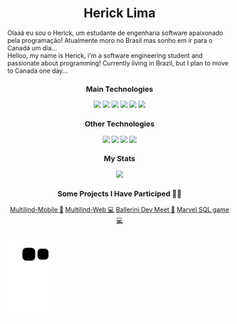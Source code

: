 <h1 align="center">
  <b>Herick Lima</b>
</h1>

Olaaá eu sou o Herick, um estudante de engenharia software apaixonado pela programação! Atualmente moro no Brasil mas sonho em ir para o Canadá um dia...
<br>
Helloo, my name is Herick, i'm a software engineering student and passionate about programming! Currently living in Brazil, but I plan to move to Canada one day...
<br>

<p>
  <h3 align="center">
    <b>Main Technologies</b>
  </h3>
  <div align="center">
    <img src="https://img.shields.io/badge/-HTML-c58545?style=for-the-badge&logo=html5&logoColor=c58545&labelColor=282828">
    <img src="https://img.shields.io/badge/-CSS-2571b0?style=for-the-badge&logo=css3&logoColor=2571b0&labelColor=282828">
    <img src="https://img.shields.io/badge/-javascript-F0DB4F?style=for-the-badge&logo=javascript&logoColor=F0DB4F&labelColor=282828">
    <img src="https://img.shields.io/badge/-ReactNative-61DBFB?style=for-the-badge&logo=react&logoColor=61DBFB&labelColor=282828">
    <img src="https://img.shields.io/badge/-Git-F1502F?style=for-the-badge&logo=git&logoColor=F1502F&labelColor=282828">
    <img src="https://img.shields.io/badge/-Linux-ffffff?style=for-the-badge&logo=linux&logoColor=ffffff&labelColor=282828">
  </div>
</p>

<p>
  <h3 align="center">
    <b>Other Technologies</b>
  </h3>
  <div align="center">
    <img src="https://img.shields.io/badge/-C-2571b0?style=for-the-badge&logo=c&logoColor=2571b0&labelColor=282828">
    <img src="https://img.shields.io/badge/-Python-3961db?style=for-the-badge&logo=python&logoColor=3961db&labelColor=282828">
    <img src="https://img.shields.io/badge/-java-f89820?style=for-the-badge&logo=java&logoColor=f89820&labelColor=282828">
    <img src="https://img.shields.io/badge/-React-61DBFB?style=for-the-badge&logo=react&logoColor=61DBFB&labelColor=282828">
  </div>
</p>
<p>
  <h3 align="center">
    <b>My Stats</b>
  </h3>
  <div align="center">
    <img src="https://github-readme-stats.vercel.app/api?username=hericklima22&theme=blue-green">
  </div>
</p>

<p>
  <h3 align="center">
    <b>Some Projects I Have Participed 🧑‍💻</b>
  </h3>
  <div align="center">
    <a href="https://github.com/fga-eps-mds/2021.1-Multilind-Mobile-App"> Multilind-Mobile 📱</a>
    <a href="https://github.com/fga-eps-mds/2021.1-Multilind-admin-website"> Multilind-Web 💻</a>
    <a href="https://github.com/hericklima22/grupo11-Universo-Marvel"> Ballerini Dev Meet 📱</a>
    <a href="https://github.com/hericklima22/grupo11-Universo-Marvel"> Marvel SQL game 💻</a>
  </div>
</p>

![Snake animation](https://github.com/hericklima22/hericklima22/blob/output/github-contribution-grid-snake.svg)

